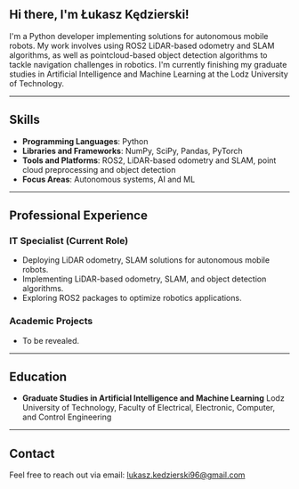 ## Hi there, I'm Łukasz Kędzierski!

I'm a Python developer implementing solutions for autonomous mobile robots. My work involves using ROS2 LiDAR-based odometry and SLAM algorithms, as well as pointcloud-based object detection algorithms to tackle navigation challenges in robotics. I'm currently finishing my graduate studies in Artificial Intelligence and Machine Learning at the Lodz University of Technology.

---

## Skills

- **Programming Languages**: Python
- **Libraries and Frameworks**: NumPy, SciPy, Pandas, PyTorch
- **Tools and Platforms**: ROS2, LiDAR-based odometry and SLAM, point cloud preprocessing and object detection
- **Focus Areas**: Autonomous systems, AI and ML

---

## Professional Experience

### IT Specialist (Current Role)
- Deploying LiDAR odometry, SLAM solutions for autonomous mobile robots.
- Implementing LiDAR-based odometry, SLAM, and object detection algorithms.
- Exploring ROS2 packages to optimize robotics applications.

### Academic Projects
- To be revealed.

---

## Education

- **Graduate Studies in Artificial Intelligence and Machine Learning**
  Lodz University of Technology, Faculty of Electrical, Electronic, Computer, and Control Engineering

---

## Contact  

Feel free to reach out via email: [lukasz.kedzierski96@gmail.com](mailto:lukasz.kedzierski96@gmail.com)

<!--
**lukasz-kedzierski/lukasz-kedzierski** is a ✨ _special_ ✨ repository because its `README.md` (this file) appears on your GitHub profile.

Here are some ideas to get you started:

- 🔭 I’m currently working on ...
- 🌱 I’m currently learning ...
- 👯 I’m looking to collaborate on ...
- 🤔 I’m looking for help with ...
- 💬 Ask me about ...
- 📫 How to reach me: ...
- 😄 Pronouns: ...
- ⚡ Fun fact: ...
-->
